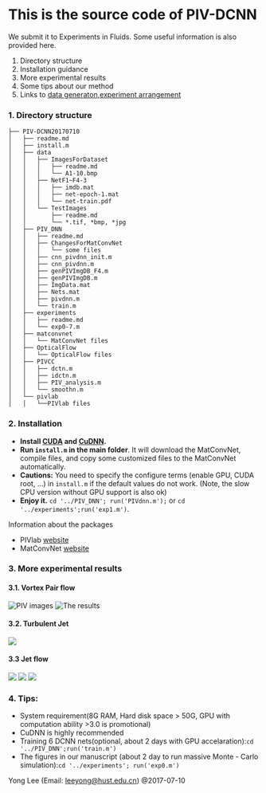 # This is the source code of PIV-DCNN
We submit it to Experiments in Fluids. Some useful information is also provided here.

1. Directory structure
2. Installation guidance
3. More experimental results
4. Some tips about our method
5. Links to [data generaton](https://github.com/yongleex/PIV-DCNN/tree/master/PIV_DNN),[experiment arrangement](https://github.com/yongleex/PIV-DCNN/tree/master/experiments)

### 1. Directory structure
```
├── PIV-DCNN20170710
│   ├── readme.md
│   ├── install.m
│   ├── data
│   │   ├── ImagesForDataset
│   │   │   ├── readme.md
│   │   │   └── A1-10.bmp
│   │   ├── NetF1~F4-3
│   │   │   ├── imdb.mat
│   │   │   ├── net-epoch-1.mat
│   │   │   └── net-train.pdf
│   │   └── TestImages
│   │       ├── readme.md
│   │       └── *.tif, *bmp, *jpg
│   ├── PIV_DNN
│   │   ├── readme.md
│   │   ├── ChangesForMatConvNet
│   │   │   └── some files 
│   │   ├── cnn_pivdnn_init.m 
│   │   ├── cnn_pivdnn.m
│   │   ├── genPIVImgDB_F4.m
│   │   ├── genPIVImgDB.m
│   │   ├── ImgData.mat
│   │   ├── Nets.mat
│   │   ├── pivdnn.m
│   │   └── train.m
│   ├── experiments
│   │   ├── readme.md
│   │   └── exp0-7.m
│   ├── matconvnet
│   │   └── MatConvNet files
│   ├── OpticalFlow
│   │   └── OpticalFlow files
│   ├── PIVCC
│   │   ├── dctn.m
│   │   ├── idctn.m
│   │   ├── PIV_analysis.m
│   │   └── smoothn.m
│   └── pivlab
│   │   └──PIVlab files
```

### 2. Installation
- **Install [CUDA](https://developer.nvidia.com/cuda-downloads) and [CuDNN](https://developer.nvidia.com/cudnn).** 
- **Run `install.m` in the main folder**. It will download the MatConvNet, compile files, and copy some customized files to the MatConvNet automatically.
- **Cautions:** You need to specify the configure terms (enable GPU, CUDA root, ...) in `install.m` if the default values do not work. (Note, the slow CPU version without GPU support is also ok)
- **Enjoy it.**  `cd '../PIV_DNN'; run('PIVdnn.m');`  or `cd '../experiments';run('exp1.m')`.

Information about the packages 

-  PIVlab [website](http://cn.mathworks.com/matlabcentral/fileexchange/27659-pivlab-time-resolved-particle-image-velocimetry--piv--tool)
-  MatConvNet [website](http://www.vlfeat.org/matconvnet/)


### 3. More experimental results

#### 3.1. Vortex Pair flow

![PIV images](http://p1.bqimg.com/567571/d84b7a384f45c5c4.gif)
![The results](http://p1.bpimg.com/567571/bbf5f027c7987455.jpg)

#### 3.2. Turbulent Jet

![](http://i1.piimg.com/567571/2a222bf4b0df2329.jpg)

#### 3.3 Jet flow

![](http://i1.piimg.com/567571/e0499340b52a159a.gif)
![](http://p1.bqimg.com/567571/656ec5ab15d12e76.jpg)
![](http://i1.piimg.com/567571/ec45a00a5bcd4f23.jpg)



### 4. Tips:

- System requirement(8G RAM, Hard disk space > 50G, GPU with computation ability >3.0 is promotional)
- CuDNN is highly recommended
- Training 6 DCNN nets(optional, about 2 days with GPU accelaration):`cd '../PIV_DNN';run('train.m')`
- The figures in our manuscript (about 2 day to run massive Monte - Carlo simulation):`cd '../experiments'; run('exp0.m')`


Yong Lee (Email: [leeyong@hust.edu.cn](leeyong@hust.edu.cn)) @2017-07-10



